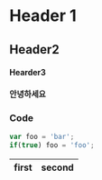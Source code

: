 # Header 1
## Header2
#### Hearder3
****안녕하세요****

### Code

```javascript
var foo = 'bar';
if(true) foo = 'foo';
``` 

first | second
------|--------
